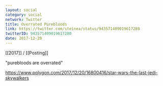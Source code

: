 ```yaml
---
layout: social
category: social
network: Twitter
title: Overrated Purebloods
link: https://twitter.com/steinea/status/943571409019617280
twitterID: 943571409019617280
date: 2017-12-20
---
```


[[2017]] / [[Posting]]

"purebloods are overrated"

<https://www.polygon.com/2017/12/20/16800416/star-wars-the-last-jedi-skywalkers>
